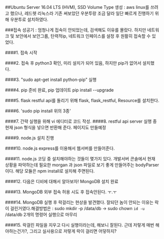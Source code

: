 ##Ubuntu Server 16.04 LTS (HVM), SSD Volume Type 생성
: aws linux를 쓰려고 했으나, 레드헷 리눅스라 기존 써보았던 우분투랑 조금 달라 일단 빠르게 진행하기 위해 우분투로 설치하였다.

###접속 성공기
: 엄청나게 접속이 안되었는데, 검색해도 이유를 몰랐다. 하지만 네트워크 및 보안에서 보안그룹, 탄력적ip, 네트워크 인페이스를 설정 후 원활히 접속할 수 있었다.

####1. 접속 시작

####2. 접속 후 python3 확인, 미리 설치가 되어 있음, 하지만 pip가 없어서 설치했다.

####3. "sudo apt-get install python-pip" 실행

####4. pip 준비 완료, pip 업데이트 pip install --upgrade

####5. flask restful api를 돌리기 위해 flask, flask_restful, Resource를 설치한다.

####6. 'sudo pip install 위의 3종'

####7. 간략 실행을 위해 vi 에디터로 코드 작성.
####8. restful api server 실행 중 현재 json 형식을 넣으면 반환해 준다. 페이지도 만들예정

####9. node.js 설치 진행

####10. node.js express를 이용해서 웹서버를 만들어준다.

####11. node.js 코딩 중 설치해야하는 것들이 몇가지 있다. 개발서버 콘솔에서 현재 상황을 파악하는데 필요한 morgan
과 json 파일로 보기 좋게 만들어주는 bodyParser이다. 해당 모듈은 npm install로 설치해 주면된다.

####12. 다음은 디비에 대해서 알아보자! MongoDB 설치 완료

####13. MongoDB 외부 접속 허용 시도 후 접속안된다. ㅜ.ㅜ

####14. MongoDB 실행 후 락걸리는 현상을 발견했다. 잘되던 놈이 안되는 이유는 락이 걸린거였다.해결방법은 : sudo mkdir -p /data/db -> sudo chown `id -u` /data/db 2개의 명령어 실행으로 마무리

####15. 락걸린 파일을 지우고 다시 실행이라는데, 해보니 잘된다. 근데 저렇게 매번 해야하는건가?, 그리고 실사용으로 저렇게 락이 걸리면 어덯하지?
